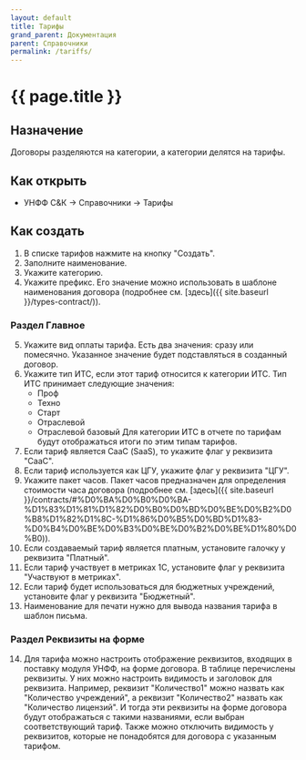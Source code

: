 ```yaml
---
layout: default
title: Тарифы
grand_parent: Документация
parent: Справочники
permalink: /tariffs/
---
```


# {{ page.title }}

## Назначение

Договоры разделяются на категории, а категории делятся на тарифы.

## Как открыть

* УНФФ С&К -> Справочники -> Тарифы

## Как создать

1. В списке тарифов нажмите на кнопку "Создать".
2. Заполните наименование.
3. Укажите категорию.
4. Укажите префикс. Его значение можно использовать в шаблоне наименования договора (подробнее см. [здесь]({{ site.baseurl }}/types-contract/)).

### Раздел Главное

5. Укажите вид оплаты тарифа. Есть два значения: сразу или помесячно. Указанное значение будет подставляться в созданный договор.
6. Укажите тип ИТС, если этот тариф относится к категории ИТС. Тип ИТС принимает следующие значения:
    * Проф
    * Техно
    * Старт
    * Отраслевой
    * Отраслевой базовый
    Для категории ИТС в отчете по тарифам будут отображаться итоги по этим типам тарифов.
7. Если тариф является СааС (SaaS), то укажите флаг у реквизита "СааС".
8. Если тариф используется как ЦГУ, укажите флаг у реквизита "ЦГУ".
9. Укажите пакет часов. Пакет часов предназначен для определения стоимости часа договора (подробнее см. [здесь]({{ site.baseurl }}/contracts/#%D0%BA%D0%B0%D0%BA-%D1%83%D1%81%D1%82%D0%B0%D0%BD%D0%BE%D0%B2%D0%B8%D1%82%D1%8C-%D1%86%D0%B5%D0%BD%D1%83-%D0%B4%D0%BE%D0%B3%D0%BE%D0%B2%D0%BE%D1%80%D0%B0)).
10. Если создаваемый тариф является платным, установите галочку у реквизита "Платный".
11. Если тариф участвует в метриках 1С, установите флаг у реквизита "Участвуют в метриках".
12. Если тариф будет использоваться для бюджетных учреждений, установите флаг у реквизита "Бюджетный".
13. Наименование для печати нужно для вывода названия тарифа в шаблон письма.

### Раздел Реквизиты на форме

14. Для тарифа можно настроить отображение реквизитов, входящих в поставку модуля УНФФ, на форме договора. В таблице перечислены реквизиты. У них можно настроить видимость и заголовок для реквизита.
Например, реквизит "Количество1" можно назвать как "Количество учреждений", а реквизит "Количество2" назвать как "Количество лицензий". И тогда эти реквизиты на форме договора будут отображаться с такими названиями, если выбран соответствующий тариф. Также можно отключить видимость у реквизитов, которые не понадобятся для договора с указанным тарифом.
